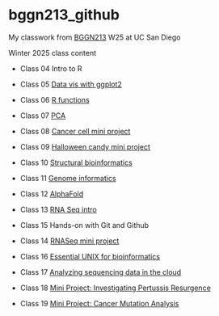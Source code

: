 # bggn213_github
My classwork from [BGGN213](https://bioboot.github.io/bggn213_W25/) W25 at UC San Diego

Winter 2025 class content

- Class 04 Intro to R

- Class 05 [Data vis with ggplot2](class05/class05dataviz.html)

- Class 06 [R functions](class06/class06_functions.html)

- Class 07 [PCA](class07/class_07.html)

- Class 08 [Cancer cell mini project](class08/class08.html)

- Class 09 [Halloween candy mini project](class09/class09_miniproject.html)

- Class 10 [Structural bioinformatics](class10/class10.html)

- Class 11 [Genome informatics](class11/class11_hw.html)

- Class 12 [AlphaFold](class12/class12_qmd.html)

- Class 13 [RNA Seq intro](class13/class13.html)

- Class 15 Hands-on with Git and Github

- Class 14 [RNASeq mini project](class14/class14.html)

- Class 16 [Essential UNIX for bioinformatics](https://github.com/iruud/bggn213_github/blob/main/class16/class16.pdf)

- Class 17 [Analyzing sequencing data in the cloud](class17/Class17.html)

- Class 18 [Mini Project: Investigating Pertussis Resurgence](class18/class18.html)

- Class 19 [Mini Project: Cancer Mutation Analysis](class19/class19.html)
